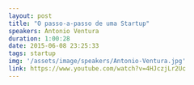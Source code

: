 ```yaml
---
layout: post
title: "O passo-a-passo de uma Startup"
speakers: Antonio Ventura
duration: 1:00:28
date: 2015-06-08 23:25:33
tags: startup
img: '/assets/image/speakers/Antonio-Ventura.jpg'
link: https://www.youtube.com/watch?v=4HJczjLr2Uc
---
```

